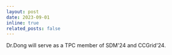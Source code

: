 ```yaml
---
layout: post
date: 2023-09-01
inline: true
related_posts: false
---
```


Dr.Dong will serve as a TPC member of SDM'24 and CCGrid'24.